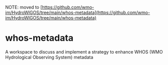 NOTE: moved to [https://github.com/wmo-im/HydroWIGOS/tree/main/whos-metadata](https://github.com/wmo-im/HydroWIGOS/tree/main/whos-metadata)

# whos-metadata
A workspace to discuss and implement a strategy to enhance WHOS (WMO Hydrological Observing System) metadata
